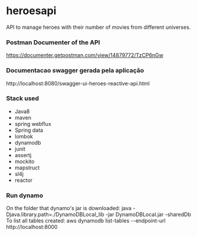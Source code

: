 # heroesapi
API to manage heroes with their number of movies from different universes.

### Postman Documenter of the API 
https://documenter.getpostman.com/view/14879772/TzCP6nGw

### Documentacao swagger gerada pela aplicação
http://localhost:8080/swagger-ui-heroes-reactive-api.html

### Stack used
- Java8
- maven
- spring webflux
- Spring data
- lombok
- dynamodb
- junit
- assertj
- mockito
- mapstruct
- sl4j
- reactor

### Run dynamo
On the folder that dynamo's jar is downloaded: java -Djava.library.path=./DynamoDBLocal_lib -jar DynamoDBLocal.jar -sharedDb
To list all tables created: aws dynamodb list-tables --endpoint-url http://localhost:8000

